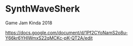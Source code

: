 # SynthWaveSherk
Game Jam Kinda 2018

https://docs.google.com/document/d/1Pf2CYoNamS2o8u-Y66kr6YHlWmxS22qMCKc-pK-QT2A/edit